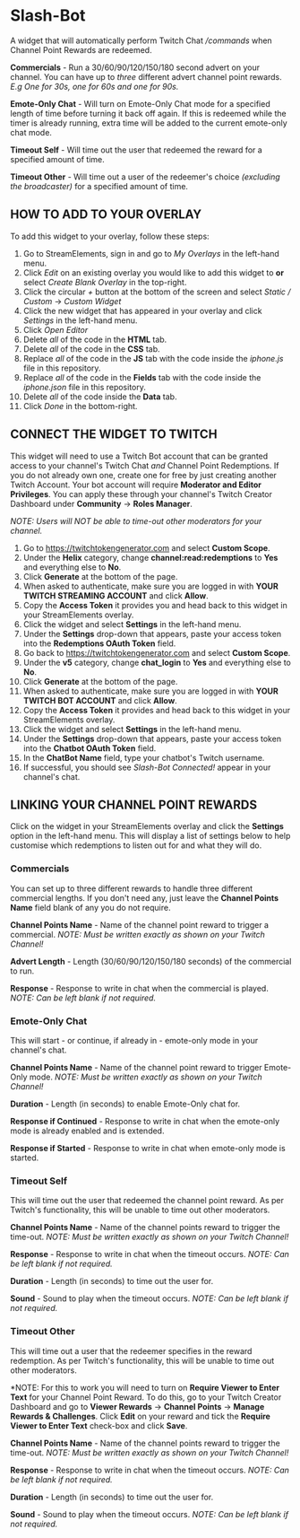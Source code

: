 # Slash-Bot
A widget that will automatically perform Twitch Chat */commands* when Channel Point Rewards are redeemed.

**Commercials** - Run a 30/60/90/120/150/180 second advert on your channel. You can have up to *three* different advert channel point rewards. *E.g One for 30s, one for 60s and one for 90s.*

**Emote-Only Chat** - Will turn on Emote-Only Chat mode for a specified length of time before turning it back off again. If this is redeemed while the timer is already running, extra time will be added to the current emote-only chat mode.

**Timeout Self** - Will time out the user that redeemed the reward for a specified amount of time.

**Timeout Other** - Will time out a user of the redeemer's choice *(excluding the broadcaster)* for a specified amount of time.

## HOW TO ADD TO YOUR OVERLAY
To add this widget to your overlay, follow these steps:

1. Go to StreamElements, sign in and go to *My Overlays* in the left-hand menu.
2. Click *Edit* on an existing overlay you would like to add this widget to **or** select *Create Blank Overlay* in the top-right.
3. Click the circular *+* button at the bottom of the screen and select *Static / Custom* -> *Custom Widget*
4. Click the new widget that has appeared in your overlay and click *Settings* in the left-hand menu.
5. Click *Open Editor*
6. Delete *all* of the code in the **HTML** tab.
7. Delete *all* of the code in the **CSS** tab.
8. Replace *all* of the code in the **JS** tab with the code inside the *iphone.js* file in this repository.
9. Replace *all* of the code in the **Fields** tab with the code inside the *iphone.json* file in this repository.
10. Delete *all* of the code inside the **Data** tab.
11. Click *Done* in the bottom-right.

## CONNECT THE WIDGET TO TWITCH
This widget will need to use a Twitch Bot account that can be granted access to your channel's Twitch Chat *and* Channel Point Redemptions. If you do not already own one, create one for free by just creating another Twitch Account. Your bot account will require **Moderator and Editor Privileges**. You can apply these through your channel's Twitch Creator Dashboard under **Community** -> **Roles Manager**.

*NOTE: Users will NOT be able to time-out other moderators for your channel.*

1. Go to https://twitchtokengenerator.com and select **Custom Scope**.
2. Under the **Helix** category, change **channel:read:redemptions** to **Yes** and everything else to **No**.
3. Click **Generate** at the bottom of the page.
4. When asked to authenticate, make sure you are logged in with **YOUR TWITCH STREAMING ACCOUNT** and click **Allow**.
5. Copy the **Access Token** it provides you and head back to this widget in your StreamElements overlay.
6. Click the widget and select **Settings** in the left-hand menu.
7. Under the **Settings** drop-down that appears, paste your access token into the **Redemptions OAuth Token** field.
8. Go back to https://twitchtokengenerator.com and select **Custom Scope**.
9. Under the **v5** category, change **chat_login** to **Yes** and everything else to **No**.
10. Click **Generate** at the bottom of the page.
11. When asked to authenticate, make sure you are logged in with **YOUR TWITCH BOT ACCOUNT** and click **Allow**.
12. Copy the **Access Token** it provides and head back to this widget in your StreamElements overlay.
13. Click the widget and select **Settings** in the left-hand menu.
14. Under the **Settings** drop-down that appears, paste your access token into the **Chatbot OAuth Token** field.
15. In the **ChatBot Name** field, type your chatbot's Twitch username.
16. If successful, you should see *Slash-Bot Connected!* appear in your channel's chat.

## LINKING YOUR CHANNEL POINT REWARDS
Click on the widget in your StreamElements overlay and click the **Settings** option in the left-hand menu. This will display a list of settings below to help customise which redemptions to listen out for and what they will do.

### Commercials
You can set up to three different rewards to handle three different commercial lengths. If you don't need any, just leave the **Channel Points Name** field blank of any you do not require.

**Channel Points Name** - Name of the channel point reward to trigger a commercial. *NOTE: Must be written exactly as shown on your Twitch Channel!*

**Advert Length** - Length (30/60/90/120/150/180 seconds) of the commercial to run.

**Response** - Response to write in chat when the commercial is played. *NOTE: Can be left blank if not required.*

### Emote-Only Chat
This will start - or continue, if already in - emote-only mode in your channel's chat.

**Channel Points Name** - Name of the channel point reward to trigger Emote-Only mode. *NOTE: Must be written exactly as shown on your Twitch Channel!*

**Duration** - Length (in seconds) to enable Emote-Only chat for.

**Response if Continued** - Response to write in chat when the emote-only mode is already enabled and is extended.

**Response if Started** - Response to write in chat when emote-only mode is started.

### Timeout Self
This will time out the user that redeemed the channel point reward. As per Twitch's functionality, this will be unable to time out other moderators.

**Channel Points Name** - Name of the channel points reward to trigger the time-out. *NOTE: Must be written exactly as shown on your Twitch Channel!*

**Response** - Response to write in chat when the timeout occurs. *NOTE: Can be left blank if not required.*

**Duration** - Length (in seconds) to time out the user for.

**Sound** - Sound to play when the timeout occurs. *NOTE: Can be left blank if not required.*

### Timeout Other
This will time out a user that the redeemer specifies in the reward redemption. As per Twitch's functionality, this will be unable to time out other moderators. 

*NOTE: For this to work you will need to turn on **Require Viewer to Enter Text** for your Channel Point Reward. To do this, go to your Twitch Creator Dashboard and go to **Viewer Rewards** -> **Channel Points** -> **Manage Rewards & Challenges**. Click **Edit** on your reward and tick the **Require Viewer to Enter Text** check-box and click **Save**.

**Channel Points Name** - Name of the channel points reward to trigger the time-out. *NOTE: Must be written exactly as shown on your Twitch Channel!*

**Response** - Response to write in chat when the timeout occurs. *NOTE: Can be left blank if not required.*

**Duration** - Length (in seconds) to time out the user for.

**Sound** - Sound to play when the timeout occurs. *NOTE: Can be left blank if not required.*
